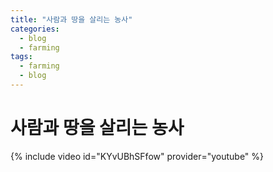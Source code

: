 ```yaml
---
title: "사람과 땅을 살리는 농사"
categories:
  - blog
  - farming
tags:
  - farming
  - blog
---
```


# 사람과 땅을 살리는 농사

{% include video id="KYvUBhSFfow" provider="youtube" %}